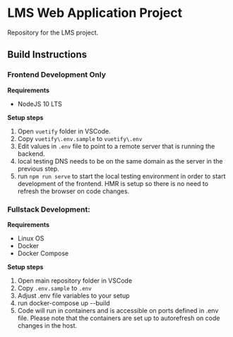 # LMS Web Application Project

Repository for the LMS project.

## Build Instructions

### Frontend Development Only

**Requirements**
- NodeJS 10 LTS

**Setup steps**
1. Open `vuetify` folder in VSCode.
1. Copy `vuetify\.env.sample` to `vuetify\.env`
1. Edit values in `.env` file to point to a remote server
    that is running the backend.
1. local testing DNS needs to be on the same domain as the server
    in the previous step.
1. run `npm run serve` to start the local testing environment in order
    to start development of the frontend. HMR is setup so there is no
    need to refresh the browser on code changes.

### Fullstack Development:

**Requirements**
- Linux OS
- Docker
- Docker Compose

**Setup steps**
1. Open main repository folder in VSCode
1. Copy `.env.sample` to `.env`
1. Adjust .env file variables to your setup
1. run docker-compose up --build
1. Code will run in containers and is accessible on ports defined
    in .env file. Please note that the containers are set up to autorefresh on code changes in the host.
